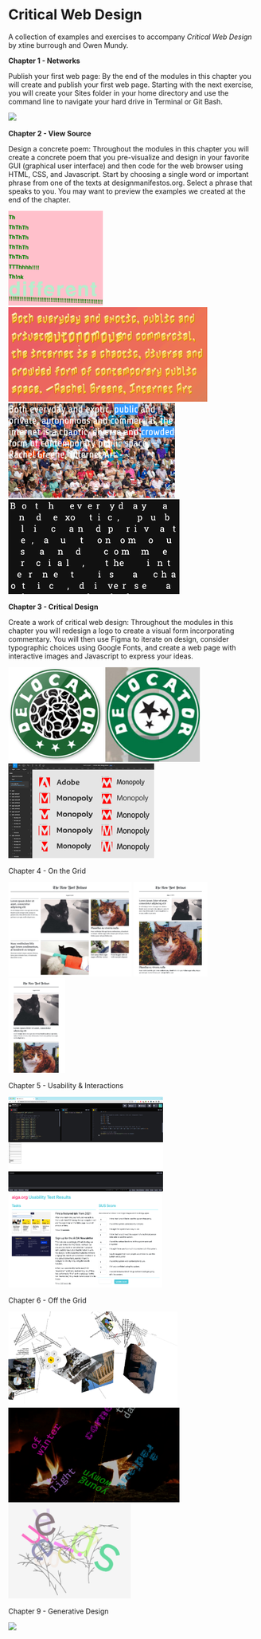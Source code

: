 
# Critical Web Design 

A collection of examples and exercises to accompany *Critical Web Design* by xtine burrough and Owen Mundy.




**Chapter 1 - Networks**

Publish your first web page: By the end of the modules in this chapter you will create and publish your first web page. Starting with the next exercise, you will create your Sites folder in your home directory and use the command line to navigate your hard drive in Terminal or Git Bash.

<img height="190" src="figures/ch1/1.0.3 Network.png"> 

**Chapter 2 - View Source**

Design a concrete poem: Throughout the modules in this chapter you will create a concrete poem that you pre-visualize and design in your favorite GUI (graphical user interface) and then code for the web browser using HTML, CSS, and Javascript. Start by choosing a single word or important phrase from one of the texts at designmanifestos.org. Select a phrase that speaks to you. You may want to preview the examples we created at the end of the chapter.

<img height="190" src="figures/ch2/2.3.4 Poem-Think.png"> <img height="190" src="figures/ch2/2.3.x Poem-Shake-640w.gif">  <img height="190" src="figures/ch2/2.3.x Poem-Click.png">  <img height="190" src="figures/ch2/2.3.4 Poem-Random-640w.gif">


**Chapter 3 - Critical Design**

Create a work of critical web design: Throughout the modules in this chapter you will redesign a logo to create a visual form incorporating commentary. You will then use Figma to iterate on design, consider typographic choices using Google Fonts, and create a web page with interactive images and Javascript to express your ideas. 


<img height="190" src="figures/ch3/delocator-logo-2013.png"> <img height="190" src="figures/ch3/delocator-logo-2011.jpg">  <img height="190" src="figures/ch3/3.1.7 Figma logo iterations.png"> 


Chapter 4 - On the Grid

<img height="190" src="figures/ch4/ch4-outcome-lg.png"> <img height="190" src="figures/ch4/ch4-outcome-md.png"> <img height="190" src="figures/ch4/ch4-outcome-xs.png"> 


Chapter 5 - Usability & Interactions

<img height="190" src="figures/ch5/5.3.x Usability form prototype.png"> <img height="190" src="figures/ch5/5.3.x Usability results.png"> 


Chapter 6 - Off the Grid

<img height="190" src="figures/ch6/6-nyt-explode.png"> <img height="190" src="figures/ch6/6-haiku-x.png"> <img height="190" src="figures/ch6/6-haiku-o-2.png"> 



Chapter 9 - Generative Design

<img height="190" src="figures/ch9/9-band-name-default.png"> 
